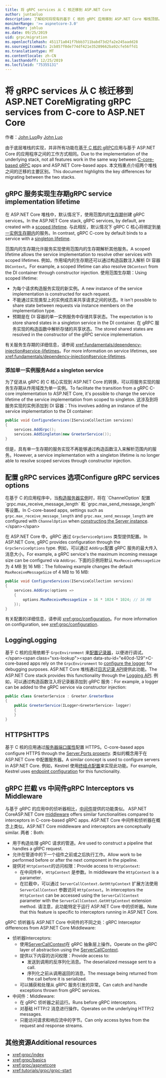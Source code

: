 ```yaml
---
title: 将 gRPC services 从 C 核迁移到 ASP.NET Core
author: juntaoluo
description: 了解如何将现有的基于 C 核的 gRPC 应用移到 ASP.NET Core 堆栈顶部。
monikerRange: '>= aspnetcore-3.0'
ms.author: johluo
ms.date: 09/25/2019
uid: grpc/migration
ms.openlocfilehash: 451171a041f7bbb3711babd73d2fa2e245aadd28
ms.sourcegitcommit: 2cb857f0de774df421e35289662ba92cfe56ffd1
ms.translationtype: MT
ms.contentlocale: zh-CN
ms.lasthandoff: 12/25/2019
ms.locfileid: "75355131"
---
```

# <a name="migrating-grpc-services-from-c-core-to-aspnet-core"></a><span data-ttu-id="e40cd-103">将 gRPC services 从 C 核迁移到 ASP.NET Core</span><span class="sxs-lookup"><span data-stu-id="e40cd-103">Migrating gRPC services from C-core to ASP.NET Core</span></span>

<span data-ttu-id="e40cd-104">作者：[John Luo](https://github.com/juntaoluo)</span><span class="sxs-lookup"><span data-stu-id="e40cd-104">By [John Luo](https://github.com/juntaoluo)</span></span>

<span data-ttu-id="e40cd-105">由于底层堆栈的实现，并非所有功能在[基于 C 核的 gRPC](https://grpc.io/blog/grpc-stacks)应用与基于 ASP.NET Core 的应用程序之间的工作方式相同。</span><span class="sxs-lookup"><span data-stu-id="e40cd-105">Due to the implementation of the underlying stack, not all features work in the same way between [C-core-based gRPC](https://grpc.io/blog/grpc-stacks) apps and ASP.NET Core-based apps.</span></span> <span data-ttu-id="e40cd-106">本文档重点介绍两个堆栈之间的迁移的主要区别。</span><span class="sxs-lookup"><span data-stu-id="e40cd-106">This document highlights the key differences for migrating between the two stacks.</span></span>

## <a name="grpc-service-implementation-lifetime"></a><span data-ttu-id="e40cd-107">gRPC 服务实现生存期</span><span class="sxs-lookup"><span data-stu-id="e40cd-107">gRPC service implementation lifetime</span></span>

<span data-ttu-id="e40cd-108">在 ASP.NET Core 堆栈中，默认情况下，使用范围内的[生存期](xref:fundamentals/dependency-injection#service-lifetimes)创建 gRPC services。</span><span class="sxs-lookup"><span data-stu-id="e40cd-108">In the ASP.NET Core stack, gRPC services, by default, are created with a [scoped lifetime](xref:fundamentals/dependency-injection#service-lifetimes).</span></span> <span data-ttu-id="e40cd-109">与此相反，默认情况下 gRPC C 核心将绑定到[单一实例生存期内](xref:fundamentals/dependency-injection#service-lifetimes)的服务。</span><span class="sxs-lookup"><span data-stu-id="e40cd-109">In contrast, gRPC C-core by default binds to a service with a [singleton lifetime](xref:fundamentals/dependency-injection#service-lifetimes).</span></span>

<span data-ttu-id="e40cd-110">范围内的生存期允许服务实现使用范围内的生存期解析其他服务。</span><span class="sxs-lookup"><span data-stu-id="e40cd-110">A scoped lifetime allows the service implementation to resolve other services with scoped lifetimes.</span></span> <span data-ttu-id="e40cd-111">例如，作用域内的生存期还可以通过构造函数注入解析 DI 容器 `DbContext`。</span><span class="sxs-lookup"><span data-stu-id="e40cd-111">For example, a scoped lifetime can also resolve `DbContext` from the DI container through constructor injection.</span></span> <span data-ttu-id="e40cd-112">使用范围生存期：</span><span class="sxs-lookup"><span data-stu-id="e40cd-112">Using scoped lifetime:</span></span>

* <span data-ttu-id="e40cd-113">为每个请求构造服务实现的新实例。</span><span class="sxs-lookup"><span data-stu-id="e40cd-113">A new instance of the service implementation is constructed for each request.</span></span>
* <span data-ttu-id="e40cd-114">不能通过实现类型上的实例成员来共享请求之间的状态。</span><span class="sxs-lookup"><span data-stu-id="e40cd-114">It isn't possible to share state between requests via instance members on the implementation type.</span></span>
* <span data-ttu-id="e40cd-115">预期是在 DI 容器的单一实例服务中存储共享状态。</span><span class="sxs-lookup"><span data-stu-id="e40cd-115">The expectation is to store shared states in a singleton service in the DI container.</span></span> <span data-ttu-id="e40cd-116">在 gRPC 服务实现的构造函数中解析存储的共享状态。</span><span class="sxs-lookup"><span data-stu-id="e40cd-116">The stored shared states are resolved in the constructor of the gRPC service implementation.</span></span>

<span data-ttu-id="e40cd-117">有关服务生存期的详细信息，请参阅 <xref:fundamentals/dependency-injection#service-lifetimes>。</span><span class="sxs-lookup"><span data-stu-id="e40cd-117">For more information on service lifetimes, see <xref:fundamentals/dependency-injection#service-lifetimes>.</span></span>

### <a name="add-a-singleton-service"></a><span data-ttu-id="e40cd-118">添加单一实例服务</span><span class="sxs-lookup"><span data-stu-id="e40cd-118">Add a singleton service</span></span>

<span data-ttu-id="e40cd-119">为了促进从 gRPC 的 C 核心实现到 ASP.NET Core 的转换，可以将服务实现的服务生存期从作用域改为单一实例。</span><span class="sxs-lookup"><span data-stu-id="e40cd-119">To facilitate the transition from a gRPC C-core implementation to ASP.NET Core, it's possible to change the service lifetime of the service implementation from scoped to singleton.</span></span> <span data-ttu-id="e40cd-120">这涉及到将服务实现的实例添加到 DI 容器：</span><span class="sxs-lookup"><span data-stu-id="e40cd-120">This involves adding an instance of the service implementation to the DI container:</span></span>

```csharp
public void ConfigureServices(IServiceCollection services)
{
    services.AddGrpc();
    services.AddSingleton(new GreeterService());
}
```

<span data-ttu-id="e40cd-121">但是，具有单一生存期的服务实现不再能够通过构造函数注入来解析范围内的服务。</span><span class="sxs-lookup"><span data-stu-id="e40cd-121">However, a service implementation with a singleton lifetime is no longer able to resolve scoped services through constructor injection.</span></span>

## <a name="configure-grpc-services-options"></a><span data-ttu-id="e40cd-122">配置 gRPC services 选项</span><span class="sxs-lookup"><span data-stu-id="e40cd-122">Configure gRPC services options</span></span>

<span data-ttu-id="e40cd-123">在基于 C 的应用程序中，当[构造服务器实例](https://grpc.io/grpc/csharp/api/Grpc.Core.Server.html#Grpc_Core_Server__ctor_System_Collections_Generic_IEnumerable_Grpc_Core_ChannelOption__)时，将在 `ChannelOption` 配置 `grpc.max_receive_message_length` 和 `grpc.max_send_message_length` 等设置。</span><span class="sxs-lookup"><span data-stu-id="e40cd-123">In C-core-based apps, settings such as `grpc.max_receive_message_length` and `grpc.max_send_message_length` are configured with `ChannelOption` when [constructing the Server instance](https://grpc.io/grpc/csharp/api/Grpc.Core.Server.html#Grpc_Core_Server__ctor_System_Collections_Generic_IEnumerable_Grpc_Core_ChannelOption__).</span></span>

<span data-ttu-id="e40cd-124">在 ASP.NET Core 中，gRPC 通过 `GrpcServiceOptions` 类型提供配置。</span><span class="sxs-lookup"><span data-stu-id="e40cd-124">In ASP.NET Core, gRPC provides configuration through the `GrpcServiceOptions` type.</span></span> <span data-ttu-id="e40cd-125">例如，可以通过 `AddGrpc`配置 gRPC 服务的最大传入消息大小。</span><span class="sxs-lookup"><span data-stu-id="e40cd-125">For example, a gRPC service's the maximum incoming message size can be configured via `AddGrpc`.</span></span> <span data-ttu-id="e40cd-126">下面的示例将默认 `MaxReceiveMessageSize` 为 4 MB 到 16 MB：</span><span class="sxs-lookup"><span data-stu-id="e40cd-126">The following example changes the default `MaxReceiveMessageSize` of 4 MB to 16 MB:</span></span>

```csharp
public void ConfigureServices(IServiceCollection services)
{
    services.AddGrpc(options =>
    {
        options.MaxReceiveMessageSize = 16 * 1024 * 1024; // 16 MB
    });
}
```

<span data-ttu-id="e40cd-127">有关配置的详细信息，请参阅 <xref:grpc/configuration>。</span><span class="sxs-lookup"><span data-stu-id="e40cd-127">For more information on configuration, see <xref:grpc/configuration>.</span></span>

## <a name="logging"></a><span data-ttu-id="e40cd-128">Logging</span><span class="sxs-lookup"><span data-stu-id="e40cd-128">Logging</span></span>

<span data-ttu-id="e40cd-129">基于 C 核的应用依赖于 `GrpcEnvironment` 来[配置记录器](https://grpc.io/grpc/csharp/api/Grpc.Core.GrpcEnvironment.html?q=size#Grpc_Core_GrpcEnvironment_SetLogger_Grpc_Core_Logging_ILogger_)，以便进行调试。</span><span class="sxs-lookup"><span data-stu-id="e40cd-129">C-core-based apps rely on the `GrpcEnvironment` to [configure the logger](https://grpc.io/grpc/csharp/api/Grpc.Core.GrpcEnvironment.html?q=size#Grpc_Core_GrpcEnvironment_SetLogger_Grpc_Core_Logging_ILogger_) for debugging purposes.</span></span> <span data-ttu-id="e40cd-130">ASP.NET Core 堆栈通过[日志记录 API](xref:fundamentals/logging/index)提供此功能。</span><span class="sxs-lookup"><span data-stu-id="e40cd-130">The ASP.NET Core stack provides this functionality through the [Logging API](xref:fundamentals/logging/index).</span></span> <span data-ttu-id="e40cd-131">例如，可以通过构造函数注入将记录器添加到 gRPC 服务：</span><span class="sxs-lookup"><span data-stu-id="e40cd-131">For example, a logger can be added to the gRPC service via constructor injection:</span></span>

```csharp
public class GreeterService : Greeter.GreeterBase
{
    public GreeterService(ILogger<GreeterService> logger)
    {
    }
}
```

## <a name="https"></a><span data-ttu-id="e40cd-132">HTTPS</span><span class="sxs-lookup"><span data-stu-id="e40cd-132">HTTPS</span></span>

<span data-ttu-id="e40cd-133">基于 C 核的应用通过[服务器端口属性](https://grpc.io/grpc/csharp/api/Grpc.Core.Server.html#Grpc_Core_Server_Ports)配置 HTTPS。</span><span class="sxs-lookup"><span data-stu-id="e40cd-133">C-core-based apps configure HTTPS through the [Server.Ports property](https://grpc.io/grpc/csharp/api/Grpc.Core.Server.html#Grpc_Core_Server_Ports).</span></span> <span data-ttu-id="e40cd-134">类似的概念用于在 ASP.NET Core 中配置服务器。</span><span class="sxs-lookup"><span data-stu-id="e40cd-134">A similar concept is used to configure servers in ASP.NET Core.</span></span> <span data-ttu-id="e40cd-135">例如，Kestrel 使用[终结点配置](xref:fundamentals/servers/kestrel#endpoint-configuration)来实现此功能。</span><span class="sxs-lookup"><span data-stu-id="e40cd-135">For example, Kestrel uses [endpoint configuration](xref:fundamentals/servers/kestrel#endpoint-configuration) for this functionality.</span></span>

## <a name="grpc-interceptors-vs-middleware"></a><span data-ttu-id="e40cd-136">gRPC 拦截 vs 中间件</span><span class="sxs-lookup"><span data-stu-id="e40cd-136">gRPC Interceptors vs Middleware</span></span>

<span data-ttu-id="e40cd-137">与基于 gRPC 的应用中的侦听器相比，[中间件](xref:fundamentals/middleware/index)提供的功能类似。 ASP.NET Core</span><span class="sxs-lookup"><span data-stu-id="e40cd-137">ASP.NET Core [middleware](xref:fundamentals/middleware/index) offers similar functionalities compared to interceptors in C-core-based gRPC apps.</span></span> <span data-ttu-id="e40cd-138">ASP.NET Core 中间件和侦听器在概念上类似。</span><span class="sxs-lookup"><span data-stu-id="e40cd-138">ASP.NET Core middleware and interceptors are conceptually similar.</span></span> <span data-ttu-id="e40cd-139">两者：</span><span class="sxs-lookup"><span data-stu-id="e40cd-139">Both:</span></span>

* <span data-ttu-id="e40cd-140">用于构造处理 gRPC 请求的管道。</span><span class="sxs-lookup"><span data-stu-id="e40cd-140">Are used to construct a pipeline that handles a gRPC request.</span></span>
* <span data-ttu-id="e40cd-141">允许在管道中的下一个组件之前或之后执行工作。</span><span class="sxs-lookup"><span data-stu-id="e40cd-141">Allow work to be performed before or after the next component in the pipeline.</span></span>
* <span data-ttu-id="e40cd-142">提供对 `HttpContext`的访问权限：</span><span class="sxs-lookup"><span data-stu-id="e40cd-142">Provide access to `HttpContext`:</span></span>
  * <span data-ttu-id="e40cd-143">在中间件中，`HttpContext` 是参数。</span><span class="sxs-lookup"><span data-stu-id="e40cd-143">In middleware the `HttpContext` is a parameter.</span></span>
  * <span data-ttu-id="e40cd-144">在拦截中，可以通过 `ServerCallContext.GetHttpContext` 扩展方法使用 `ServerCallContext` 参数访问 `HttpContext`。</span><span class="sxs-lookup"><span data-stu-id="e40cd-144">In interceptors the `HttpContext` can be accessed using the `ServerCallContext` parameter with the `ServerCallContext.GetHttpContext` extension method.</span></span> <span data-ttu-id="e40cd-145">请注意，此功能特定于运行 ASP.NET Core 中的侦听器。</span><span class="sxs-lookup"><span data-stu-id="e40cd-145">Note that this feature is specific to interceptors running in ASP.NET Core.</span></span>

<span data-ttu-id="e40cd-146">gRPC 侦听器与 ASP.NET Core 中间件的不同之处：</span><span class="sxs-lookup"><span data-stu-id="e40cd-146">gRPC Interceptor differences from ASP.NET Core Middleware:</span></span>

* <span data-ttu-id="e40cd-147">侦听器</span><span class="sxs-lookup"><span data-stu-id="e40cd-147">Interceptors:</span></span>
  * <span data-ttu-id="e40cd-148">使用[ServerCallContext](https://grpc.io/grpc/csharp/api/Grpc.Core.ServerCallContext.html)在 gRPC 抽象层上操作。</span><span class="sxs-lookup"><span data-stu-id="e40cd-148">Operate on the gRPC layer of abstraction using the [ServerCallContext](https://grpc.io/grpc/csharp/api/Grpc.Core.ServerCallContext.html).</span></span>
  * <span data-ttu-id="e40cd-149">提供以下内容的访问权限：</span><span class="sxs-lookup"><span data-stu-id="e40cd-149">Provide access to:</span></span>
    * <span data-ttu-id="e40cd-150">发送到调用的反序列化消息。</span><span class="sxs-lookup"><span data-stu-id="e40cd-150">The deserialized message sent to a call.</span></span>
    * <span data-ttu-id="e40cd-151">序列化之前从调用返回的消息。</span><span class="sxs-lookup"><span data-stu-id="e40cd-151">The message being returned from the call before it is serialized.</span></span>
  * <span data-ttu-id="e40cd-152">可以捕获和处理从 gRPC 服务引发的异常。</span><span class="sxs-lookup"><span data-stu-id="e40cd-152">Can catch and handle exceptions thrown from gRPC services.</span></span>
* <span data-ttu-id="e40cd-153">中间件：</span><span class="sxs-lookup"><span data-stu-id="e40cd-153">Middleware:</span></span>
  * <span data-ttu-id="e40cd-154">在 gRPC 侦听器之前运行。</span><span class="sxs-lookup"><span data-stu-id="e40cd-154">Runs before gRPC interceptors.</span></span>
  * <span data-ttu-id="e40cd-155">对基础 HTTP/2 消息进行操作。</span><span class="sxs-lookup"><span data-stu-id="e40cd-155">Operates on the underlying HTTP/2 messages.</span></span>
  * <span data-ttu-id="e40cd-156">只能访问请求和响应流中的字节。</span><span class="sxs-lookup"><span data-stu-id="e40cd-156">Can only access bytes from the request and response streams.</span></span>

## <a name="additional-resources"></a><span data-ttu-id="e40cd-157">其他资源</span><span class="sxs-lookup"><span data-stu-id="e40cd-157">Additional resources</span></span>

* <xref:grpc/index>
* <xref:grpc/basics>
* <xref:grpc/aspnetcore>
* <xref:tutorials/grpc/grpc-start>
